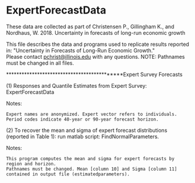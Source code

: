 # ExpertForecastData
These data are collected as part of Christensen P., Gillingham K., and Nordhaus, W. 2018. Uncertainty in forecasts of long-run economic growth

This file describes the data and programs used to replicate results reported in: "Uncertainty in Forecasts of Long-Run Economic Growth."  
Please contact pchrist@illinois.edu with any questions.
NOTE: Pathnames must be changed in all files.

********************************************Expert Survey Forecasts

(1) Responses and Quantile Estimates from Expert Survey: ExpertForecastData

Notes:

    Expert names are anonymized. Expert vector refers to individuals.
    Period codes indicate 40-year or 90-year forecast horizon.

(2) To recover the mean and sigma of expert forecast distributions (reported in Table 1): run matlab script: FindNormalParameters.

Notes:

    This program computes the mean and sigma for expert forecasts by region and horizon.
    Pathnames must be changed. Mean [column 10] and Sigma [column 11] contained in output file (estimatedparameters).

